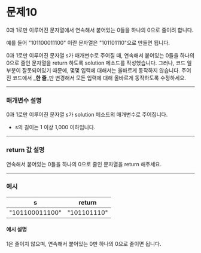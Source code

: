 # 문제10
0과 1로만 이루어진 문자열에서 연속해서 붙어있는 0들을 하나의 0으로 줄이려 합니다.

예를 들어 "101100011100" 이란 문자열은 "101101110"으로 만들면 됩니다.

0과 1로만 이루어진 문자열 s가 매개변수로 주어질 때, 연속해서 붙어있는 0들을 하나의 0으로 줄인 문자열을 return 하도록 solution 메소드를 작성했습니다. 그러나, 코드 일부분이 잘못되어있기 때문에, 몇몇 입력에 대해서는 올바르게 동작하지 않습니다. 주어진 코드에서 _**한 줄**_만 변경해서 모든 입력에 대해 올바르게 동작하도록 수정하세요.

---
### 매개변수 설명
0과 1로만 이루어진 문자열 s가 solution 메소드의 매개변수로 주어집니다.
* s의 길이는 1 이상 1,000 이하입니다.

---
### return 값 설명
연속해서 붙어있는 0들을 하나의 0으로 줄인 문자열을 return 해주세요.

---
### 예시

| s              | return      |
|----------------|-------------|
| "101100011100" | "101101110" |

#### 예시 설명
1은 줄이지 않으며, 연속해서 붙어있는 0만 하나의 0으로 줄이면 됩니다.
